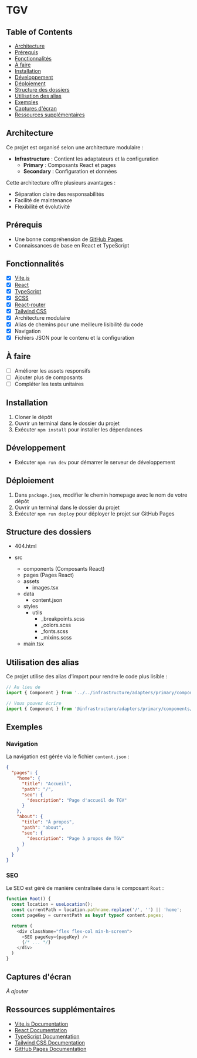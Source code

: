 # TGV

## Table of Contents

- [Architecture](#architecture)
- [Prérequis](#prérequis)
- [Fonctionnalités](#fonctionnalités)
- [À faire](#à-faire)
- [Installation](#installation)
- [Développement](#développement)
- [Déploiement](#déploiement)
- [Structure des dossiers](#structure-des-dossiers)
- [Utilisation des alias](#utilisation-des-alias)
- [Exemples](#exemples)
- [Captures d'écran](#captures-décran)
- [Ressources supplémentaires](#ressources-supplémentaires)

## Architecture

Ce projet est organisé selon une architecture modulaire :

- **Infrastructure** : Contient les adaptateurs et la configuration
  - **Primary** : Composants React et pages
  - **Secondary** : Configuration et données

Cette architecture offre plusieurs avantages :
- Séparation claire des responsabilités
- Facilité de maintenance
- Flexibilité et évolutivité

## Prérequis

- Une bonne compréhension de [GitHub Pages](https://docs.github.com/fr/pages)
- Connaissances de base en React et TypeScript

## Fonctionnalités

- [x] [Vite.js](https://vitejs.dev/)
- [x] [React](https://react.dev/)
- [x] [TypeScript](https://www.typescriptlang.org/)
- [x] [SCSS](https://sass-lang.com/)
- [x] [React-router](https://reactrouter.com/)
- [x] [Tailwind CSS](https://tailwindcss.com/)
- [x] Architecture modulaire
- [x] Alias de chemins pour une meilleure lisibilité du code
- [x] Navigation
- [x] Fichiers JSON pour le contenu et la configuration

## À faire

- [ ] Améliorer les assets responsifs
- [ ] Ajouter plus de composants
- [ ] Compléter les tests unitaires

## Installation

1. Cloner le dépôt
2. Ouvrir un terminal dans le dossier du projet
3. Exécuter `npm install` pour installer les dépendances

## Développement

- Exécuter `npm run dev` pour démarrer le serveur de développement

## Déploiement

1. Dans `package.json`, modifier le chemin homepage avec le nom de votre dépôt
2. Ouvrir un terminal dans le dossier du projet
3. Exécuter `npm run deploy` pour déployer le projet sur GitHub Pages

## Structure des dossiers

- 404.html
- src
 
  - components (Composants React)
  - pages (Pages React)
  - assets
    - images.tsx
  - data
    - content.json
  - styles
    - utils
      - \_breakpoints.scss
      - \_colors.scss
      - \_fonts.scss
      - \_mixins.scss
  - main.tsx

## Utilisation des alias

Ce projet utilise des alias d'import pour rendre le code plus lisible :

```typescript
// Au lieu de
import { Component } from '../../infrastructure/adapters/primary/components/Component';

// Vous pouvez écrire
import { Component } from '@infrastructure/adapters/primary/components/Component';
```

## Exemples

### Navigation

La navigation est gérée via le fichier `content.json` :

```json
{
  "pages": {
    "home": {
      "title": "Accueil",
      "path": "/",
      "seo": {
        "description": "Page d'accueil de TGV"
      }
    },
    "about": {
      "title": "À propos",
      "path": "about",
      "seo": {
        "description": "Page à propos de TGV"
      }
    }
  }
}
```

### SEO

Le SEO est géré de manière centralisée dans le composant `Root` :

```typescript
function Root() {
  const location = useLocation();
  const currentPath = location.pathname.replace('/', '') || 'home';
  const pageKey = currentPath as keyof typeof content.pages;

  return (
    <div className="flex flex-col min-h-screen">
      <SEO pageKey={pageKey} />
      {/* ... */}
    </div>
  )
}
```

## Captures d'écran

*À ajouter*

## Ressources supplémentaires

- [Vite.js Documentation](https://vitejs.dev/guide/)
- [React Documentation](https://react.dev/learn)
- [TypeScript Documentation](https://www.typescriptlang.org/docs/)
- [Tailwind CSS Documentation](https://tailwindcss.com/docs)
- [GitHub Pages Documentation](https://docs.github.com/fr/pages)
